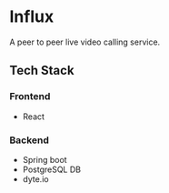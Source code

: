# Influx

A peer to peer live video calling service.

## Tech Stack

### Frontend

- React

### Backend

- Spring boot
- PostgreSQL DB
- dyte.io

